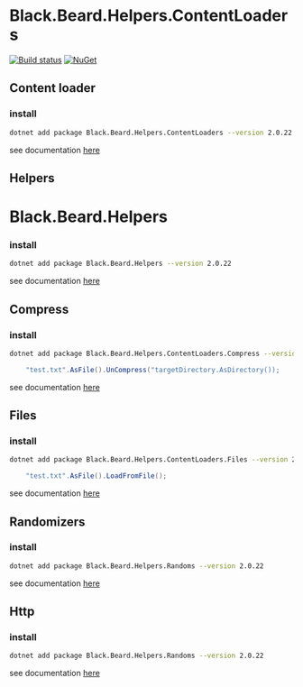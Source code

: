 


# Black.Beard.Helpers.ContentLoaders

[![Build status](https://ci.appveyor.com/api/projects/status/of4g382fafp0s2xn?svg=true)](https://ci.appveyor.com/project/gaelgael5/black-beard-helpers-contentloaders)
[![NuGet](https://buildstats.info/nuget/Black.Beard.Helpers.ContentLoaders)](https://www.nuget.org/packages/Black.Beard.Helpers.ContentLoaders/)


## Content loader


### install
```bash
dotnet add package Black.Beard.Helpers.ContentLoaders --version 2.0.22
```

see documentation [here](Docs/ContentLoader.md)


## Helpers

# Black.Beard.Helpers

### install
```bash
dotnet add package Black.Beard.Helpers --version 2.0.22
```

see documentation [here](Docs/Black.Beard.Helpers.md)



## Compress

### install
```bash
dotnet add package Black.Beard.Helpers.ContentLoaders.Compress --version 2.0.22
```

```csharp
    "test.txt".AsFile().UnCompress("targetDirectory.AsDirectory());
```

see documentation [here](Docs/Black.Beard.Helpers.ContentLoaders.Compress.md)



## Files

### install
```bash
dotnet add package Black.Beard.Helpers.ContentLoaders.Files --version 2.0.22
```

```csharp
    "test.txt".AsFile().LoadFromFile();
```

see documentation [here](Docs/Black.Beard.Helpers.ContentLoaders.Files.md)


## Randomizers

### install
```bash
dotnet add package Black.Beard.Helpers.Randoms --version 2.0.22
```
see documentation [here](Docs/Black.Beard.Helpers.Randoms.md)


## Http
### install
```bash
dotnet add package Black.Beard.Helpers.Randoms --version 2.0.22
```

see documentation [here](Docs/Black.Beard.Helpers.ContentLoaders.Http.md)


